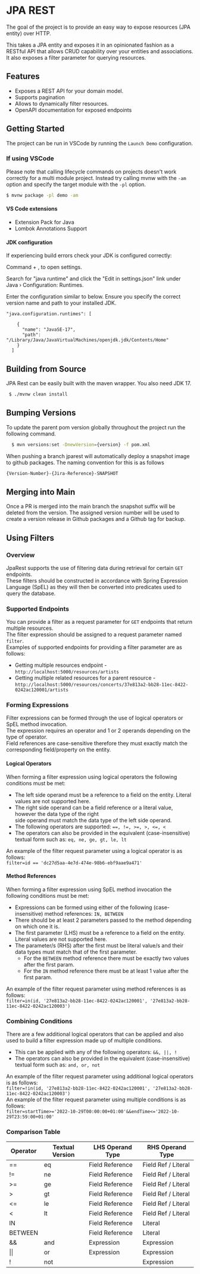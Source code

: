 # JPA REST

The goal of the project is to provide an easy way to expose resources (JPA entity) over HTTP.

This takes a JPA entity and exposes it in an opinionated fashion as a RESTful API that allows CRUD capability over your entities and
associations. It also exposes a filter parameter for querying resources.

## Features

- Exposes a REST API for your domain model.
- Supports pagination
- Allows to dynamically filter resources.
- OpenAPI documentation for exposed endpoints

## Getting Started

The project can be run in VSCode by running the `Launch Demo` configuration.

### If using VSCode

Please note that calling lifecycle commands on projects doesn't work correctly for a multi module project.
Instead try calling mvnw with the `-am` option and specify the target module with the `-pl` option.

```bash
$ mvnw package -pl demo -am
```

#### VS Code extensions

- Extension Pack for Java
- Lombok Annotations Support

#### JDK configuration

If experiencing build errors check your JDK is configured correctly:

Command + , to open settings.

Search for "java runtime" and click the "Edit in settings.json" link under Java › Configuration: Runtimes.

Enter the configuration similar to below. Ensure you specify the correct version name and path to your installed JDK.

```
"java.configuration.runtimes": [

    {
      "name": "JavaSE-17",
      "path": "/Library/Java/JavaVirtualMachines/openjdk.jdk/Contents/Home"
    }
  ]
```

## Building from Source

JPA Rest can be easily built with the maven wrapper.
You also need JDK 17.

```bash
 $ ./mvnw clean install
```

## Bumping Versions
To update the parent pom version globally throughout the project run the following command.

```bash
  $ mvn versions:set -DnewVersion={version} -f pom.xml
```
When pushing a branch jparest will automatically deploy a snapshot image to github packages. The naming convention for this
is as follows 

```bash
{Version-Number}-{Jira-Reference}-SNAPSHOT
```
## Merging into Main
Once a PR is merged into the main branch the snapshot suffix will be deleted from the version.
The assigned version number will be used to create a version release in Github packages and a Github tag for backup.


## Using Filters

### Overview
JpaRest supports the use of filtering data during retrieval for certain `GET` endpoints.   
These filters should be constructed in accordance with Spring Expression Language (SpEL) as they will then be converted into predicates used to query the database.

### Supported Endpoints
You can provide a filter as a request parameter for `GET` endpoints that return multiple resources.   
The filter expression should be assigned to a request parameter named `filter`.    
Examples of supported endpoints for providing a filter parameter are as follows:
- Getting multiple resources endpoint - `http://localhost:5000/resources/artists`
- Getting multiple related resources for a parent resource - `http://localhost:5000/resources/concerts/37e813a2-bb28-11ec-8422-0242ac120001/artists`


### Forming Expressions
Filter expressions can be formed through the use of logical operators or SpEL method invocation.   
The expression requires an operator and 1 or 2 operands depending on the type of operator.  
Field references are case-sensitive therefore they must exactly match the corresponding field/property on the entity.

#### Logical Operators
When forming a filter expression using logical operators the following conditions must be met:
- The left side operand must be a reference to a field on the entity. Literal values are not supported here.
- The right side operand can be a field reference or a literal value, however the data type of the right    
  side operand must match the data type of the left side operand.
- The following operators are supported: `==, !=, >=, >, <=, <`
- The operators can also be provided in the equivalent (case-insensitive) textual form such as: `eq, ne, ge, gt, le, lt`

An example of the filter request parameter using a logical operator is as follows:  
`filter=id == 'dc27d5aa-4e7d-474e-98b6-ebf9aae9a471'`

#### Method References
When forming a filter expression using SpEL method invocation the following conditions must be met:
- Expressions can be formed using either of the following (case-insensitive) method references: `IN, BETWEEN`
- There should be at least 2 parameters passed to the method depending on which one it is.
- The first parameter (LHS) must be a reference to a field on the entity. Literal values are not supported here.
- The parameter/s (RHS) after the first must be literal value/s and their data types must match that of the first parameter.
  - For the  `BETWEEN` method reference there must be exactly two values after the first param.
  - For the `IN` method reference there must be at least 1 value after the first param.

An example of the filter request parameter using method references is as follows:  
`filter=in(id, '27e813a2-bb28-11ec-8422-0242ac120001', '27e813a2-bb28-11ec-8422-0242ac120003')`


### Combining Conditions
There are a few additional logical operators that can be applied and also used to build a filter expression made up of multiple conditions.
- This can be applied with any of the following operators: `&&, ||, !`
- The operators can also be provided in the equivalent (case-insensitive) textual form such as: `and, or, not`

An example of the filter request parameter using additional logical operators is as follows:  
`filter=!in(id, '27e813a2-bb28-11ec-8422-0242ac120001', '27e813a2-bb28-11ec-8422-0242ac120003')`  
An example of the filter request parameter using multiple conditions is as follows:  
`filter=startTime>='2022-10-29T00:00:00+01:00'&&endTime<='2022-10-29T23:59:00+01:00'`


### Comparison Table
| Operator |Textual Version| LHS Operand Type| RHS Operand Type|    
|--|--|--|--|    
| == | eq| Field Reference | Field Ref / Literal |    
| != | ne| Field Reference | Field Ref / Literal |    
| >= | ge| Field Reference | Field Ref / Literal |    
| >  | gt| Field Reference | Field Ref / Literal |    
| <= | le| Field Reference | Field Ref / Literal |    
| <  | lt| Field Reference | Field Ref / Literal |    
| IN |   | Field Reference | Literal |    
| BETWEEN  | | Field Reference | Literal |    
| && | and| Expression | Expression |    
| \|\| | or| Expression  | Expression |    
| !| not|  | Expression  |